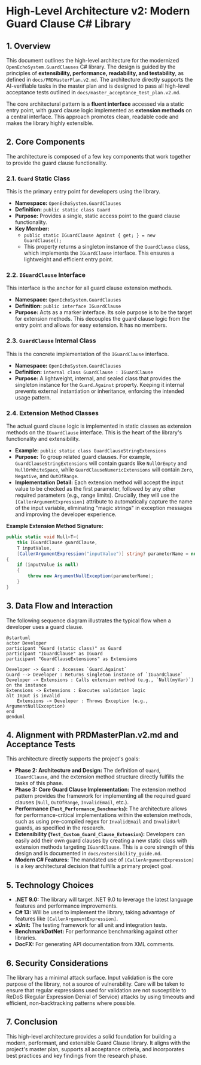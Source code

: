 # High-Level Architecture v2: Modern Guard Clause C# Library

## 1. Overview

This document outlines the high-level architecture for the modernized `OpenEchoSystem.GuardClauses` C# library. The design is guided by the principles of **extensibility, performance, readability, and testability**, as defined in `docs/PRDMasterPlan.v2.md`. The architecture directly supports the AI-verifiable tasks in the master plan and is designed to pass all high-level acceptance tests outlined in `docs/master_acceptance_test_plan.v2.md`.

The core architectural pattern is a **fluent interface** accessed via a static entry point, with guard clause logic implemented as **extension methods** on a central interface. This approach promotes clean, readable code and makes the library highly extensible.

## 2. Core Components

The architecture is composed of a few key components that work together to provide the guard clause functionality.

### 2.1. `Guard` Static Class

This is the primary entry point for developers using the library.

-   **Namespace:** `OpenEchoSystem.GuardClauses`
-   **Definition:** `public static class Guard`
-   **Purpose:** Provides a single, static access point to the guard clause functionality.
-   **Key Member:**
    -   `public static IGuardClause Against { get; } = new GuardClause();`
    -   This property returns a singleton instance of the `GuardClause` class, which implements the `IGuardClause` interface. This ensures a lightweight and efficient entry point.

### 2.2. `IGuardClause` Interface

This interface is the anchor for all guard clause extension methods.

-   **Namespace:** `OpenEchoSystem.GuardClauses`
-   **Definition:** `public interface IGuardClause`
-   **Purpose:** Acts as a marker interface. Its sole purpose is to be the target for extension methods. This decouples the guard clause logic from the entry point and allows for easy extension. It has no members.

### 2.3. `GuardClause` Internal Class

This is the concrete implementation of the `IGuardClause` interface.

-   **Namespace:** `OpenEchoSystem.GuardClauses`
-   **Definition:** `internal class GuardClause : IGuardClause`
-   **Purpose:** A lightweight, internal, and sealed class that provides the singleton instance for the `Guard.Against` property. Keeping it internal prevents external instantiation or inheritance, enforcing the intended usage pattern.

### 2.4. Extension Method Classes

The actual guard clause logic is implemented in static classes as extension methods on the `IGuardClause` interface. This is the heart of the library's functionality and extensibility.

-   **Example:** `public static class GuardClauseStringExtensions`
-   **Purpose:** To group related guard clauses. For example, `GuardClauseStringExtensions` will contain guards like `NullOrEmpty` and `NullOrWhiteSpace`, while `GuardClauseNumericExtensions` will contain `Zero`, `Negative`, and `OutOfRange`.
-   **Implementation Detail:** Each extension method will accept the input value to be checked as the first parameter, followed by any other required parameters (e.g., range limits). Crucially, they will use the `[CallerArgumentExpression]` attribute to automatically capture the name of the input variable, eliminating "magic strings" in exception messages and improving the developer experience.

**Example Extension Method Signature:**

```csharp
public static void Null<T>(
    this IGuardClause guardClause,
    T inputValue,
    [CallerArgumentExpression("inputValue")] string? parameterName = null)
{
    if (inputValue is null)
    {
        throw new ArgumentNullException(parameterName);
    }
}
```

## 3. Data Flow and Interaction

The following sequence diagram illustrates the typical flow when a developer uses a guard clause.

```plantuml
@startuml
actor Developer
participant "Guard (static class)" as Guard
participant "IGuardClause" as IGuard
participant "GuardClauseExtensions" as Extensions

Developer -> Guard : Accesses `Guard.Against`
Guard --> Developer : Returns singleton instance of `IGuardClause`
Developer -> Extensions : Calls extension method (e.g., `Null(myVar)`) on the instance
Extensions -> Extensions : Executes validation logic
alt Input is invalid
    Extensions -> Developer : Throws Exception (e.g., ArgumentNullException)
end
@enduml
```

## 4. Alignment with PRDMasterPlan.v2.md and Acceptance Tests

This architecture directly supports the project's goals:

-   **Phase 2: Architecture and Design:** The definition of `Guard`, `IGuardClause`, and the extension method structure directly fulfills the tasks of this phase.
-   **Phase 3: Core Guard Clause Implementation:** The extension method pattern provides the framework for implementing all the required guard clauses (`Null`, `OutOfRange`, `InvalidEmail`, etc.).
-   **Performance (`Test_Performance_Benchmarks`):** The architecture allows for performance-critical implementations within the extension methods, such as using pre-compiled regex for `InvalidEmail` and `InvalidUrl` guards, as specified in the research.
-   **Extensibility (`Test_Custom_Guard_Clause_Extension`):** Developers can easily add their own guard clauses by creating a new static class with extension methods targeting `IGuardClause`. This is a core strength of this design and is documented in `docs/extensibility_guide.md`.
-   **Modern C# Features:** The mandated use of `[CallerArgumentExpression]` is a key architectural decision that fulfills a primary project goal.

## 5. Technology Choices

-   **.NET 9.0:** The library will target .NET 9.0 to leverage the latest language features and performance improvements.
-   **C# 13:** Will be used to implement the library, taking advantage of features like `[CallerArgumentExpression]`.
-   **xUnit:** The testing framework for all unit and integration tests.
-   **BenchmarkDotNet:** For performance benchmarking against other libraries.
-   **DocFX:** For generating API documentation from XML comments.

## 6. Security Considerations

The library has a minimal attack surface. Input validation is the core purpose of the library, not a source of vulnerability. Care will be taken to ensure that regular expressions used for validation are not susceptible to ReDoS (Regular Expression Denial of Service) attacks by using timeouts and efficient, non-backtracking patterns where possible.

## 7. Conclusion

This high-level architecture provides a solid foundation for building a modern, performant, and extensible Guard Clause library. It aligns with the project's master plan, supports all acceptance criteria, and incorporates best practices and key findings from the research phase.